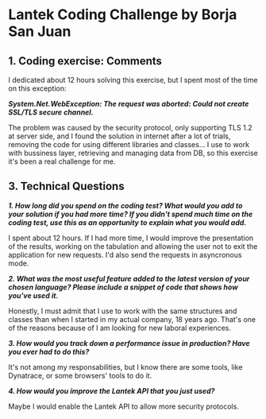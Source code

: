 # Lantek Coding Challenge by Borja San Juan


## 1. Coding exercise: Comments
I dedicated about 12 hours solving this exercise, but I spent most of the time on this exception: 

**_System.Net.WebException: The request was aborted: Could not create SSL/TLS secure channel._**

The problem was caused by the security protocol, only supporting TLS 1.2 at server side, and I found the solution in internet after a lot of trials, removing the code for using different libraries and classes...
I use to work with bussiness layer, retrieving and managing data from DB, so this exercise it's been a real challenge for me.

## 3. Technical Questions

**_1. How long did you spend on the coding test? What would you add to your solution if you had more time? If you didn't spend much time on the coding test, use this as an opportunity to explain what you would add._**
   
   I spent about 12 hours. 
   If I had more time, I would improve the presentation of the results, working on the tabulation and allowing the user not to exit the application for new requests.
   I'd also send the requests in asyncronous mode.
   
**_2. What was the most useful feature added to the latest version of your chosen language? Please include a snippet of code that shows how you've used it._**

   Honestly, I must admit that I use to work with the same structures and classes than when I started in my actual company, 18 years ago. That's one of the reasons because of I am looking for new laboral experiences.
   
**_3. How would you track down a performance issue in production? Have you ever had to do this?_**

   It's not among my responsabilities, but I know there are some tools, like Dynatrace, or some browsers' tools to do it.
   
**_4. How would you improve the Lantek API that you just used?_**

   Maybe I would enable the Lantek API to allow more security protocols.
